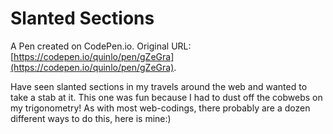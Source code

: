 # Slanted Sections

A Pen created on CodePen.io. Original URL: [https://codepen.io/quinlo/pen/gZeGra](https://codepen.io/quinlo/pen/gZeGra).

Have seen slanted sections in my travels around the web and wanted to take a stab at it.  This one was fun because I had to dust off the cobwebs on my trigonometry!  As with most web-codings, there probably are a dozen different ways to do this, here is mine:) 